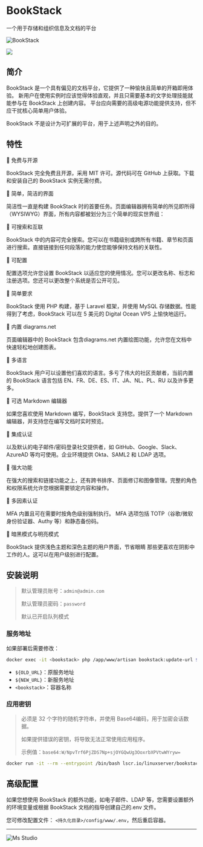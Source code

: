 # BookStack

一个用于存储和组织信息及文档的平台

![BookStack](https://file.lifebus.top/imgs/bookstack_cover.png)

![](https://img.shields.io/badge/%E6%96%B0%E7%96%86%E8%90%8C%E6%A3%AE%E8%BD%AF%E4%BB%B6%E5%BC%80%E5%8F%91%E5%B7%A5%E4%BD%9C%E5%AE%A4-%E6%8F%90%E4%BE%9B%E6%8A%80%E6%9C%AF%E6%94%AF%E6%8C%81-blue)

## 简介

BookStack 是一个具有偏见的文档平台，它提供了一种愉快且简单的开箱即用体验。
新用户在使用实例时应该觉得体验直观，并且只需要基本的文字处理技能就能参与在 BookStack 上创建内容。
平台应向需要的高级电源功能提供支持，但不应干扰核心简单用户体验。

BookStack 不是设计为可扩展的平台，用于上述声明之外的目的。

## 特性

🚀 免费与开源

BookStack 完全免费且开源，采用 MIT 许可。源代码可在 GitHub 上获取。下载和安装自己的 BookStack 实例无需付费。

🚀 简单，简洁的界面

简洁性一直是构建 BookStack 时的首要任务。页面编辑器拥有简单的所见即所得（WYSIWYG）界面，所有内容都被划分为三个简单的现实世界组：

🚀 可搜索和互联

BookStack 中的内容可完全搜索。您可以在书籍级别或跨所有书籍、章节和页面进行搜索。直接链接到任何段落的能力使您能够保持文档的关联性。

🚀 可配置

配置选项允许您设置 BookStack 以适应您的使用情况。您可以更改名称、标志和注册选项。您还可以更改整个系统是否公开可见。

🚀 简单要求

BookStack 使用 PHP 构建，基于 Laravel 框架，并使用 MySQL 存储数据。性能得到了考虑，BookStack 可以在 5 美元的 Digital Ocean
VPS 上愉快地运行。

🚀 内置 diagrams.net

页面编辑器中的 BookStack 包含diagrams.net 内置绘图功能，允许您在文档中快速轻松地创建图表。

🚀 多语言

BookStack 用户可以设置他们喜欢的语言。多亏了伟大的社区贡献者，当前内置的 BookStack 语言包括 EN、FR、DE、ES、IT、JA、NL、PL、RU
以及许多更多。

🚀 可选 Markdown 编辑器

如果您喜欢使用 Markdown 编写，BookStack 支持您。提供了一个 Markdown 编辑器，并支持您在编写文档时实时预览。

🚀 集成认证

以及默认的电子邮件/密码登录社交提供者，如 GitHub、Google、Slack、AzureAD 等均可使用。企业环境提供 Okta、SAML2 和 LDAP 选项。

🚀 强大功能

在强大的搜索和链接功能之上，还有跨书排序、页面修订和图像管理。完整的角色和权限系统允许您根据需要锁定内容和操作。

🚀 多因素认证

MFA 内置且可在需要时按角色级别强制执行。 MFA 选项包括 TOTP（谷歌/微软身份验证器、Authy 等）和静态备份码。

🚀 暗黑模式与明亮模式

BookStack 提供浅色主题和深色主题的用户界面，节省眼睛 那些更喜欢在阴影中工作的人。这可以在用户级别进行配置。

## 安装说明

> 默认管理员账号：`admin@admin.com`
>
> 默认管理员密码：`password`
>
> 默认已开启队列模式

### 服务地址

如果部署后需要修改：

```bash
docker exec -it <bookstack> php /app/www/artisan bookstack:update-url ${OLD_URL} ${NEW_URL}
```

+ `${OLD_URL}`：原服务地址
+ `${NEW_URL}`：新服务地址
+ `<bookstack>`：容器名称

### 应用密钥

> 必须是 32 个字符的随机字符串，并使用 Base64编码，用于加密会话数据。
>
> 如果提供错误的密钥，将导致无法正常使用应用程序。
>
> 示例值：`base64:W/NpvTrf6PjZDS7Np+sjOYGQwUg3OoxrbXPVtwWYryw=`

```sh
docker run -it --rm --entrypoint /bin/bash lscr.io/linuxserver/bookstack:latest appkey
```

## 高级配置

如果您想使用 BookStack 的额外功能，如电子邮件、LDAP 等，您需要设置额外的环境变量或根据 BookStack 文档的指导创建自己的.env
文件。

您可修改配置文件： `<持久化目录>/config/www/.env`，然后重启容器。

---

![Ms Studio](https://file.lifebus.top/imgs/ms_blank_001.png)
